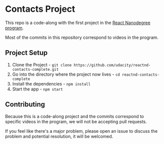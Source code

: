 # Contacts Project

This repo is a code-along with the first project in the [React Nanodegree program](https://www.udacity.com/course/react-nanodegree--nd019).

Most of the commits in this repository correspond to videos in the program.

## Project Setup

1. Clone the Project - `git clone https://github.com/udacity/reactnd-contacts-complete.git`
2. Go into the directory where the project now lives - `cd reactnd-contacts-complete`
3. Install the dependencies - `npm install`
4. Start the app - `npm start`

## Contributing

Because this is  a code-along project and the commits correspond to specific videos in the program, we will not be accepting pull requests.

If you feel like there's a major problem, please open an issue to discuss the problem and potential resolution, it will be welcomed.
